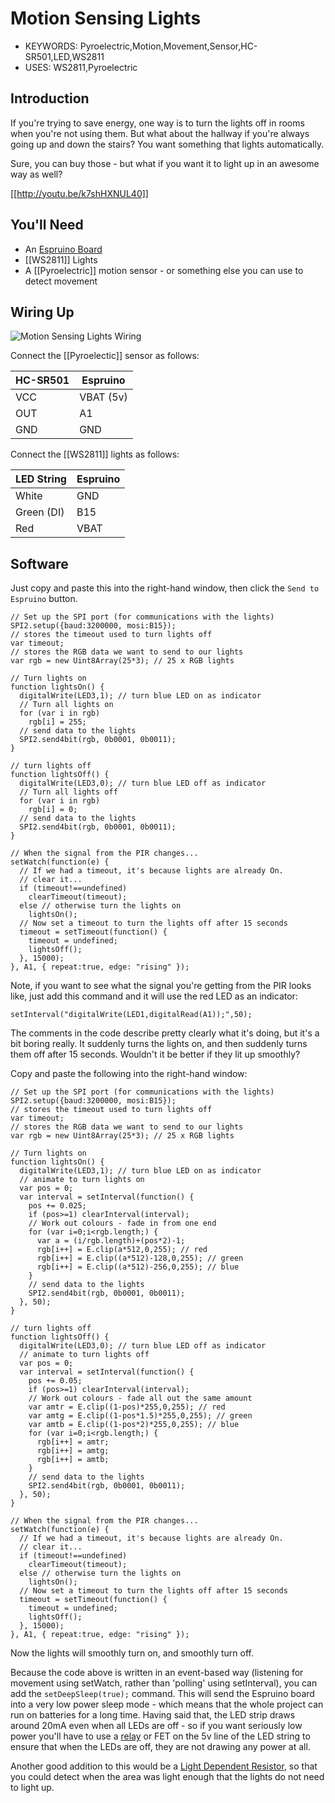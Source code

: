 <!--- Copyright (c) 2013 Gordon Williams, Pur3 Ltd. See the file LICENSE for copying permission. -->
Motion Sensing Lights
=======================

* KEYWORDS: Pyroelectric,Motion,Movement,Sensor,HC-SR501,LED,WS2811
* USES: WS2811,Pyroelectric

Introduction
-----------

If you're trying to save energy, one way is to turn the lights off in rooms when you're not using them. But what about the hallway if you're always going up and down the stairs? You want something that lights automatically.

Sure, you can buy those - but what if you want it to light up in an awesome way as well?

[[http://youtu.be/k7shHXNUL40]]

You'll Need
----------

* An [Espruino Board](/EspruinoBoard)
* [[WS2811]] Lights
* A [[Pyroelectric]] motion sensor - or something else you can use to detect movement

Wiring Up
--------

![Motion Sensing Lights Wiring](setup.jpg)

Connect the [[Pyroelectic]] sensor as follows:

| HC-SR501 | Espruino   |
| ------- | ------- |
| VCC | VBAT (5v) |
| OUT | A1      |
| GND | GND     |

Connect the [[WS2811]] lights as follows:

| LED String | Espruino   |
| -------    | ---------- |
| White	     | GND        |
| Green (DI) | B15        | 
| Red        | VBAT       |


Software
-------

Just copy and paste this into the right-hand window, then click the ```Send to Espruino``` button.

```
// Set up the SPI port (for communications with the lights)
SPI2.setup({baud:3200000, mosi:B15});
// stores the timeout used to turn lights off
var timeout; 
// stores the RGB data we want to send to our lights
var rgb = new Uint8Array(25*3); // 25 x RGB lights

// Turn lights on
function lightsOn() {
  digitalWrite(LED3,1); // turn blue LED on as indicator
  // Turn all lights on
  for (var i in rgb)
    rgb[i] = 255;
  // send data to the lights
  SPI2.send4bit(rgb, 0b0001, 0b0011);
}

// turn lights off
function lightsOff() {
  digitalWrite(LED3,0); // turn blue LED off as indicator
  // Turn all lights off
  for (var i in rgb)
    rgb[i] = 0;
  // send data to the lights
  SPI2.send4bit(rgb, 0b0001, 0b0011);
}

// When the signal from the PIR changes...
setWatch(function(e) {
  // If we had a timeout, it's because lights are already On.
  // clear it...
  if (timeout!==undefined)
    clearTimeout(timeout);
  else // otherwise turn the lights on
    lightsOn();
  // Now set a timeout to turn the lights off after 15 seconds
  timeout = setTimeout(function() {
    timeout = undefined;
    lightsOff();
  }, 15000);
}, A1, { repeat:true, edge: "rising" });
```

Note, if you want to see what the signal you're getting from the PIR looks like, just add this command and it will use the red LED as an indicator:

```setInterval("digitalWrite(LED1,digitalRead(A1));",50);```

The comments in the code describe pretty clearly what it's doing, but it's a bit boring really. It suddenly turns the lights on, and then suddenly turns them off after 15 seconds. Wouldn't it be better if they lit up smoothly?

Copy and paste the following into the right-hand window:

```
// Set up the SPI port (for communications with the lights)
SPI2.setup({baud:3200000, mosi:B15});
// stores the timeout used to turn lights off
var timeout; 
// stores the RGB data we want to send to our lights
var rgb = new Uint8Array(25*3); // 25 x RGB lights

// Turn lights on
function lightsOn() {
  digitalWrite(LED3,1); // turn blue LED on as indicator
  // animate to turn lights on
  var pos = 0;
  var interval = setInterval(function() {
    pos += 0.025;
    if (pos>=1) clearInterval(interval);
    // Work out colours - fade in from one end
    for (var i=0;i<rgb.length;) {
      var a = (i/rgb.length)+(pos*2)-1;
      rgb[i++] = E.clip(a*512,0,255); // red
      rgb[i++] = E.clip((a*512)-128,0,255); // green
      rgb[i++] = E.clip((a*512)-256,0,255); // blue
    }
    // send data to the lights
    SPI2.send4bit(rgb, 0b0001, 0b0011);
  }, 50);
}

// turn lights off
function lightsOff() {
  digitalWrite(LED3,0); // turn blue LED off as indicator
  // animate to turn lights off
  var pos = 0;
  var interval = setInterval(function() {
    pos += 0.05;
    if (pos>=1) clearInterval(interval); 
    // Work out colours - fade all out the same amount
    var amtr = E.clip((1-pos)*255,0,255); // red
    var amtg = E.clip((1-pos*1.5)*255,0,255); // green
    var amtb = E.clip((1-pos*2)*255,0,255); // blue
    for (var i=0;i<rgb.length;) {
      rgb[i++] = amtr;
      rgb[i++] = amtg;
      rgb[i++] = amtb;
    }
    // send data to the lights
    SPI2.send4bit(rgb, 0b0001, 0b0011);
  }, 50);
}

// When the signal from the PIR changes...
setWatch(function(e) {
  // If we had a timeout, it's because lights are already On.
  // clear it...    
  if (timeout!==undefined)
    clearTimeout(timeout);
  else // otherwise turn the lights on
    lightsOn();
  // Now set a timeout to turn the lights off after 15 seconds
  timeout = setTimeout(function() {
    timeout = undefined;
    lightsOff();
  }, 15000);
}, A1, { repeat:true, edge: "rising" });
```

Now the lights will smoothly turn on, and smoothly turn off.

Because the code above is written in an event-based way (listening for movement using setWatch, rather than 'polling' using setInterval), you can add the ```setDeepSleep(true);``` command. This will send the Espruino board into a very low power sleep mode - which means that the whole project can run on batteries for a long time. Having said that, the LED strip draws around 20mA even when all LEDs are off - so if you want seriously low power you'll have to use a [relay](Relays) or FET on the 5v line of the LED string to ensure that when the LEDs are off, they are not drawing any power at all.

Another good addition to this would be a [Light Dependent Resistor](/LDR), so that you could detect when the area was light enough that the lights do not need to light up.
